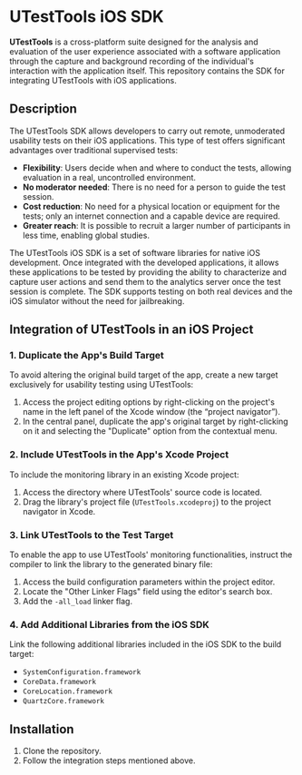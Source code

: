 # UTestTools iOS SDK

**UTestTools** is a cross-platform suite designed for the analysis and evaluation of the user experience associated with a software application through the capture and background recording of the individual's interaction with the application itself. This repository contains the SDK for integrating UTestTools with iOS applications.

## Description

The UTestTools SDK allows developers to carry out remote, unmoderated usability tests on their iOS applications. This type of test offers significant advantages over traditional supervised tests:

- **Flexibility**: Users decide when and where to conduct the tests, allowing evaluation in a real, uncontrolled environment.
- **No moderator needed**: There is no need for a person to guide the test session.
- **Cost reduction**: No need for a physical location or equipment for the tests; only an internet connection and a capable device are required.
- **Greater reach**: It is possible to recruit a larger number of participants in less time, enabling global studies.

The UTestTools iOS SDK is a set of software libraries for native iOS development. Once integrated with the developed applications, it allows these applications to be tested by providing the ability to characterize and capture user actions and send them to the analytics server once the test session is complete. The SDK supports testing on both real devices and the iOS simulator without the need for jailbreaking.

## Integration of UTestTools in an iOS Project

### 1. Duplicate the App's Build Target

To avoid altering the original build target of the app, create a new target exclusively for usability testing using UTestTools:

1. Access the project editing options by right-clicking on the project's name in the left panel of the Xcode window (the “project navigator”).
2. In the central panel, duplicate the app's original target by right-clicking on it and selecting the "Duplicate" option from the contextual menu.

### 2. Include UTestTools in the App's Xcode Project

To include the monitoring library in an existing Xcode project:

1. Access the directory where UTestTools' source code is located.
2. Drag the library's project file (`UTestTools.xcodeproj`) to the project navigator in Xcode.

### 3. Link UTestTools to the Test Target

To enable the app to use UTestTools' monitoring functionalities, instruct the compiler to link the library to the generated binary file:

1. Access the build configuration parameters within the project editor.
2. Locate the "Other Linker Flags" field using the editor's search box.
3. Add the `-all_load` linker flag.

### 4. Add Additional Libraries from the iOS SDK

Link the following additional libraries included in the iOS SDK to the build target:

- `SystemConfiguration.framework`
- `CoreData.framework`
- `CoreLocation.framework`
- `QuartzCore.framework`

## Installation

1. Clone the repository.
2. Follow the integration steps mentioned above.

